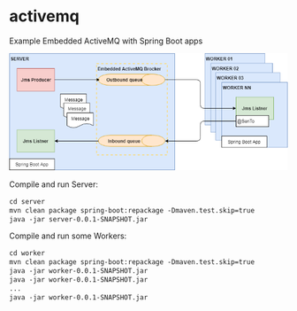 # activemq
Example Embedded ActiveMQ with Spring Boot apps

![Diagram](https://github.com/senin24/activemq/blob/master/EmbeddedActiveMQwithSpringBoot.png)

Compile and run Server:
```
cd server
mvn clean package spring-boot:repackage -Dmaven.test.skip=true
java -jar server-0.0.1-SNAPSHOT.jar
```

Compile and run some Workers:
```
cd worker
mvn clean package spring-boot:repackage -Dmaven.test.skip=true
java -jar worker-0.0.1-SNAPSHOT.jar
java -jar worker-0.0.1-SNAPSHOT.jar
...
java -jar worker-0.0.1-SNAPSHOT.jar
```
